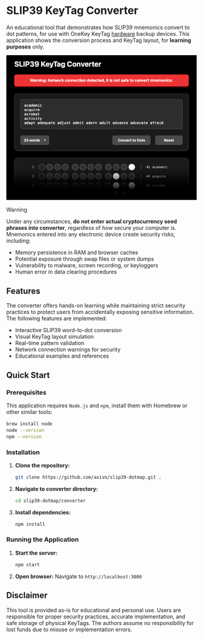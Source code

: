 # SLIP39 KeyTag Converter

An educational tool that demonstrates how SLIP39 mnemonics convert to dot patterns, for use with OneKey KeyTag [hardware](https://onekey.so/products/onekey-keytag/) backup devices. This application shows the conversion process and KeyTag layout, for **learning purposes** only.

![SLIP39 KeyTag Converter](../docs/images/converter.png)

> [!WARNING]
> Under any circumstances, **do not enter actual cryptocurrency seed phrases into converter**, regardless of how secure your computer is. Mnemonics entered into any electronic device create security risks, including:
>
> - Memory persistence in RAM and browser caches
> - Potential exposure through swap files or system dumps  
> - Vulnerability to malware, screen recording, or keyloggers
> - Human error in data clearing procedures

## Features

The converter offers hands-on learning while maintaining strict security practices to protect users from accidentally exposing sensitive information. The following features are implemented:

- Interactive SLIP39 word-to-dot conversion
- Visual KeyTag layout simulation
- Real-time pattern validation
- Network connection warnings for security
- Educational examples and references

## Quick Start

### Prerequisites

This application requires `Node.js` and `npm`, install them with Homebrew or other similar tools:

```bash
brew install node
node --version
npm --version
```

### Installation

1. **Clone the repository:**
   ```bash
   git clone https://github.com/axivo/slip39-dotmap.git .
   ```

2. **Navigate to converter directory:**
   ```bash
   cd slip39-dotmap/converter
   ```

3. **Install dependencies:**
   ```bash
   npm install
   ```

### Running the Application

1. **Start the server:**
   ```bash
   npm start
   ```

2. **Open browser:**
   Navigate to `http://localhost:3000`

## Disclaimer

This tool is provided as-is for educational and personal use. Users are responsible for proper security practices, accurate implementation, and safe storage of physical KeyTags. The authors assume no responsibility for lost funds due to misuse or implementation errors.
